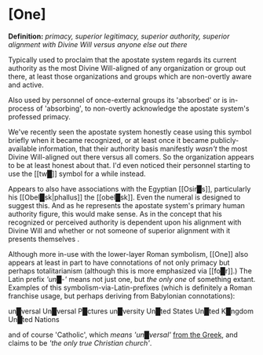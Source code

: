 # **[One]**

**Definition:** *primacy, superior legitimacy, superior authority, superior alignment with Divine Will versus anyone else out there*

Typically used to proclaim that the apostate system regards its current authority as the most Divine Will-aligned of any organization or group out there, at least those organizations and groups which are non-overtly aware and active.

Also used by personnel of once-external groups its 'absorbed' or is in-process of 'absorbing', to non-overtly acknowledge the apostate system's professed primacy.

We've recently seen the apostate system honestly cease using this symbol briefly when it became recognized, or at least once it became publicly-available information, that their authority basis manifestly *wasn't* the most Divine Will-aligned out there versus all comers.  So the organization appears to be at least honest about that.  I'd even noticed their personnel starting to use the [[tw█]] symbol for a while instead.

Appears to also have associations with the Egyptian [[Osir█s]], particularly his [[Obel█sk|phallus]] the [[obel█sk]].  Even the numeral is designed to suggest this.  And as he represents the apostate system's primary human authority figure, this would make sense.  As in the concept that his recognized or perceived authority is dependent upon his alignment with Divine Will and whether or not someone of superior alignment with it presents themselves .

Although more in-use with the lower-layer Roman symbolism, [[One]] also appears at least in part to have connotations of not only primacy but perhaps totalitarianism (although this is more emphasized via [[fo█r]].)  The Latin prefix *'un█-'* means not just one, but *the only one* of something extant.  Examples of this symbolism-via-Latin-prefixes (which is definitely a Roman franchise usage, but perhaps deriving from Babylonian connotations):

un█versal
Un█versal P█ctures
un█versity
Un█ted States
Un█ted K█ngdom
Un█ted Nations

and of course 'Catholic', which *means* *'un█versal'* [from the Greek](https://en.wikipedia.org/wiki/Catholic_(term)), and claims to be *'the only true Christian church'*.

